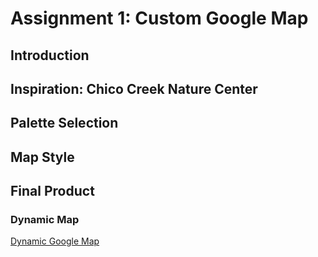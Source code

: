 # Assignment 1: Custom Google Map

## Introduction

## Inspiration: Chico Creek Nature Center

## Palette Selection

## Map Style

## Final Product

### Dynamic Map 

[Dynamic Google Map](/A1_ChicoCreek_Map.html)


